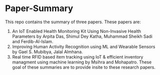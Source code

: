 # Paper-Summary
This repo contains the summary of three papers. These papers are:
1) An IoT Enabled Health Monitoring Kit Using Non-Invasive Health Parameters by Arpita Das, Shimul Dey Katha, Muhammad Sheikh Sadi and Ferdib-Al-Islam.
2) Improving Human Activity Recognition using ML and Wearable Sensors by Gael S. Mubibya, Jalal Almhana.
3) Real time RFID based item tracking using IoT & efficient inventory managment using machine learning by Msihra and Mohapatro.
These goal of these summaries are to provide insite to these research papers.
